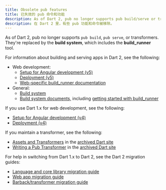 ```yaml
---
title: Obsolete pub features
title: 已失效的 pub 命令和功能
description: As of Dart 2, pub no longer supports pub build/serve or transformers.
description: 在 Dart 2 里，有些 pub 功能和命令被移除。
---
```


As of Dart 2, pub no longer supports `pub build`, `pub serve`, or transformers.
They're replaced by the **build system**, which includes the **build_runner** tool.

For information about building and serving apps in Dart 2, see the following:

* Web development:
  * [Setup for Angular development (v5)]({{site.angulardart}}/guide/setup)
  * [Deployment (v5)]({{site.angulardart}}/guide/deployment)
  * [Web-specific build_runner documentation](/tools/build_runner)
* General:
  * [Build system](https://github.com/dart-lang/build)
  * [Build system documents,](https://github.com/dart-lang/build/tree/master/docs) including
    [getting started with build_runner](https://github.com/dart-lang/build/blob/master/docs/getting_started.md#getting-started-with-build_runner)

If you use Dart 1.x for web development, see the following:

* [Setup for Angular development (v4)]({{site.angulardart}}/guide/setup)
* [Deployment (v4)]({{site.angulardart}}/guide/deployment)

If you maintain a transformer, see the following:

* [Assets and Transformers]({{site.prev-url}}/tools/pub/assets-and-transformers)
  in the [archived Dart site]({{site.prev-url}})
* [Writing a Pub Transformer]({{site.prev-url}}/tools/pub/transformers)
  in the [archived Dart site]({{site.prev-url}})

For help in switching from Dart 1.x to Dart 2, see the Dart 2 migration guides:

* [Language and core library migration guide](/dart-2#migration)
* [Web app migration guide](/web/dart-2)
* [Barback/transformer migration guide](https://github.com/dart-lang/build/blob/master/docs/from_barback_transformer.md)